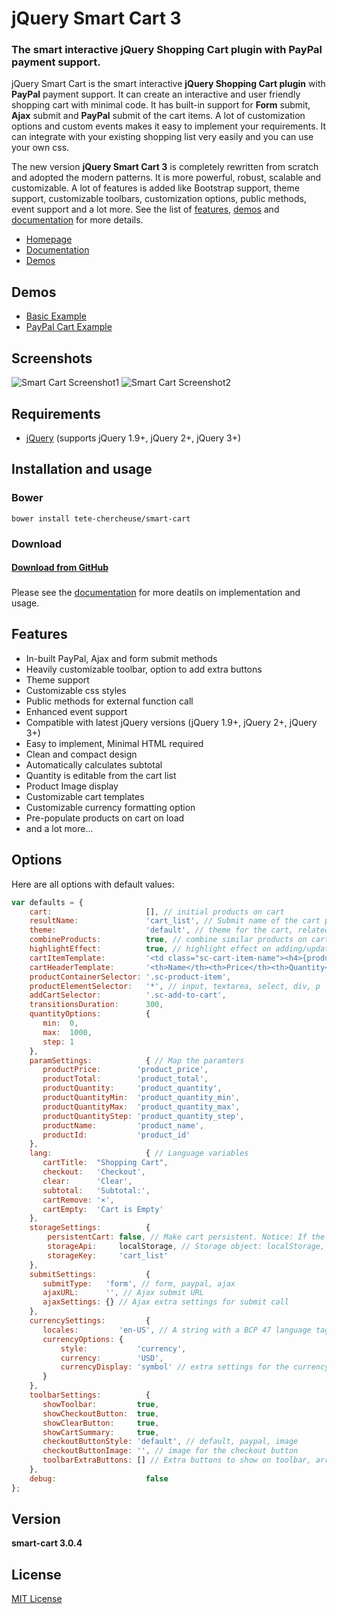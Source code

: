 # jQuery Smart Cart 3
### The smart interactive jQuery Shopping Cart plugin with PayPal payment support.

jQuery Smart Cart is the smart interactive **jQuery Shopping Cart plugin** with **PayPal** payment support. It can create an interactive and user friendly shopping cart with minimal code. It has built-in support for **Form** submit, **Ajax** submit and **PayPal** submit of the cart items. A lot of customization options and custom events makes it easy to implement your requirements. It can integrate with your existing shopping list very easily and you can use your own css.

The new version **jQuery Smart Cart 3** is completely rewritten from scratch and adopted the modern patterns. It is more powerful, robust, scalable and customizable. A lot of features is added like Bootstrap support, theme support, customizable toolbars, customization options, public methods, event support and a lot more.
See the list of [features](http://techlaboratory.net/smartcart#features), [demos](http://techlaboratory.net/smartcart/demo) and [documentation](http://techlaboratory.net/smartcart/documentation) for more details.  

+ [Homepage](http://techlaboratory.net/smartcart)
+ [Documentation](http://techlaboratory.net/smartcart/documentation)
+ [Demos](http://techlaboratory.net/smartcart/demo)

Demos
-----
  + [Basic Example](http://techlaboratory.net/smartcart/demo/basic)
  + [PayPal Cart Example](http://techlaboratory.net/smartcart/demo/paypal)

Screenshots
-----
![Smart Cart Screenshot1](http://techlaboratory.net/assets/media/products/SmartCart3-Normal.png?v1)
![Smart Cart Screenshot2](http://techlaboratory.net/assets/media/products/SmartCart3-PayPal.png?v1)

Requirements
-----
  + [jQuery](http://jquery.com/) (supports jQuery 1.9+, jQuery 2+, jQuery 3+)

Installation and usage 
-----

### Bower
    bower install tete-chercheuse/smart-cart
    
### Download
#### [Download from GitHub](https://github.com/tete-chercheuse/smart-cart/archive/master.zip)    
###  
 Please see the [documentation](http://techlaboratory.net/smartcart/documentation) for more deatils on implementation and usage.

Features
-----
  + In-built PayPal, Ajax and form submit methods
  + Heavily customizable toolbar, option to add extra buttons
  + Theme support
  + Customizable css styles
  + Public methods for external function call
  + Enhanced event support
  + Compatible with latest jQuery versions (jQuery 1.9+, jQuery 2+, jQuery 3+)
  + Easy to implement, Minimal HTML required
  + Clean and compact design
  + Automatically calculates subtotal
  + Quantity is editable from the cart list
  + Product Image display
  + Customizable cart templates
  + Customizable currency formatting option
  + Pre-populate products on cart on load
  + and a lot more...
  
Options
-----
Here are all options with default values:

```javascript
var defaults = {
    cart:                     [], // initial products on cart
    resultName:               'cart_list', // Submit name of the cart parameter
    theme:                    'default', // theme for the cart, related css need to include for other than default theme
    combineProducts:          true, // combine similar products on cart
    highlightEffect:          true, // highlight effect on adding/updating product in cart
    cartItemTemplate:         '<td class="sc-cart-item-name"><h4>{product_name}</h4><p>{product_desc}</p></td><td class="sc-cart-item-price">{product_price}</td><td class="sc-cart-item-quantity">{product_quantity}</td><td class="sc-cart-item-amount">{product_total}</td>',
    cartHeaderTemplate:       '<th>Name</th><th>Price</th><th>Quantity</th><th>Total</th><th></th>',
    productContainerSelector: '.sc-product-item',
    productElementSelector:   '*', // input, textarea, select, div, p
    addCartSelector:          '.sc-add-to-cart',
    transitionsDuration:      300,
    quantityOptions:          {
       min:  0,
       max:  1000,
       step: 1
    },
    paramSettings:            { // Map the paramters
       productPrice:        'product_price',
       productTotal:        'product_total',
       productQuantity:     'product_quantity',
       productQuantityMin:  'product_quantity_min',
       productQuantityMax:  'product_quantity_max',
       productQuantityStep: 'product_quantity_step',
       productName:         'product_name',
       productId:           'product_id'
    },
    lang:                     { // Language variables
       cartTitle:  "Shopping Cart",
       checkout:   'Checkout',
       clear:      'Clear',
       subtotal:   'Subtotal:',
       cartRemove: '×',
       cartEmpty:  'Cart is Empty'
    },
    storageSettings:          {
        persistentCart: false, // Make cart persistent. Notice: If the given 'storageApi'-object is broken, the persistent cart is disabled.
        storageApi:     localStorage, // Storage object: localStorage, sessionStorage or custom object implementing Web Storage API.
        storageKey:     'cart_list'
    },
    submitSettings:           {
       submitType:   'form', // form, paypal, ajax
       ajaxURL:      '', // Ajax submit URL
       ajaxSettings: {} // Ajax extra settings for submit call
    },
    currencySettings:         {
       locales:         'en-US', // A string with a BCP 47 language tag, or an array of such strings
       currencyOptions: {
           style:           'currency',
           currency:        'USD',
           currencyDisplay: 'symbol' // extra settings for the currency formatter. Refer: https://developer.mozilla.org/en/docs/Web/JavaScript/Reference/Global_Objects/Number/toLocaleString
       }
    },
    toolbarSettings:          {
       showToolbar:         true,
       showCheckoutButton:  true,
       showClearButton:     true,
       showCartSummary:     true,
       checkoutButtonStyle: 'default', // default, paypal, image
       checkoutButtonImage: '', // image for the checkout button
       toolbarExtraButtons: [] // Extra buttons to show on toolbar, array of jQuery input/buttons elements
    },
    debug:                    false
};
```
Version
-----
**smart-cart 3.0.4**

License
----
[MIT License](https://github.com/tete-chercheuse/smart-cart/blob/master/LICENSE)
